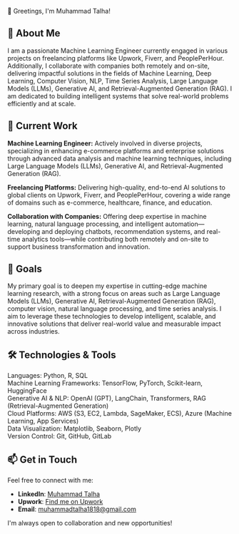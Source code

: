 👋 Greetings, I'm Muhammad Talha!


## 💼 About Me<br>
I am a passionate Machine Learning Engineer currently engaged in various projects on freelancing platforms like Upwork, Fiverr, and PeoplePerHour. Additionally, I collaborate with companies both remotely and on-site, delivering impactful solutions in the fields of Machine Learning, Deep Learning, Computer Vision, NLP, Time Series Analysis, Large Language Models (LLMs), Generative AI, and Retrieval-Augmented Generation (RAG). I am dedicated to building intelligent systems that solve real-world problems efficiently and at scale.

## 🔭 Current Work<br>
**Machine Learning Engineer:** Actively involved in diverse projects, specializing in enhancing e-commerce platforms and enterprise solutions through advanced data analysis and machine learning techniques, including Large Language Models (LLMs), Generative AI, and Retrieval-Augmented Generation (RAG).<be>

**Freelancing Platforms:** Delivering high-quality, end-to-end AI solutions to global clients on Upwork, Fiverr, and PeoplePerHour, covering a wide range of domains such as e-commerce, healthcare, finance, and education.<br>

**Collaboration with Companies:** Offering deep expertise in machine learning, natural language processing, and intelligent automation—developing and deploying chatbots, recommendation systems, and real-time analytics tools—while contributing both remotely and on-site to support business transformation and innovation.

## 🥅 Goals<br>
My primary goal is to deepen my expertise in cutting-edge machine learning research, with a strong focus on areas such as Large Language Models (LLMs), Generative AI, Retrieval-Augmented Generation (RAG), computer vision, natural language processing, and time series analysis. I aim to leverage these technologies to develop intelligent, scalable, and innovative solutions that deliver real-world value and measurable impact across industries.

## 🛠️ Technologies & Tools <br>
Languages: Python, R, SQL<br>
Machine Learning Frameworks: TensorFlow, PyTorch, Scikit-learn, HuggingFace<br>
Generative AI & NLP: OpenAI (GPT), LangChain, Transformers, RAG (Retrieval-Augmented Generation)<br>
Cloud Platforms: AWS (S3, EC2, Lambda, SageMaker, ECS), Azure (Machine Learning, App Services)<br>
Data Visualization: Matplotlib, Seaborn, Plotly<br>
Version Control: Git, GitHub, GitLab<br>

## 📫 Get in Touch  
Feel free to connect with me:  

- **LinkedIn**: [Muhammad Talha](https://www.linkedin.com/in/muhammad-talha-b643641b2/)  
- **Upwork**: [Find me on Upwork](https://www.upwork.com/freelancers/~01a71b1f1ce18a54cd)  
- **Email**: [muhammadtalha1818@gmail.com](mailto:muhammadtalha1818@gmail.com)  

I'm always open to collaboration and new opportunities!


